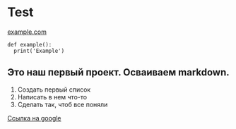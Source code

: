 # Test
[example.com](https://www.example.com)
```python3
def example():
  print('Example')
```
## Это наш первый проект. Осваиваем markdown.
1. Создать первый список
2. Написать в нем что-то
3. Сделать так, чтоб все поняли

[Ссылка на google](google.com)
